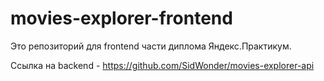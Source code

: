 # movies-explorer-frontend
Это репозиторий для frontend части диплома Яндекс.Практикум.

Ссылка на backend - https://github.com/SidWonder/movies-explorer-api
